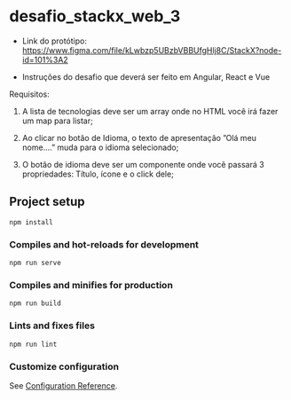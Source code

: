 # desafio_stackx_web_3

- Link do protótipo:
https://www.figma.com/file/kLwbzp5UBzbVBBUfgHlj8C/StackX?node-id=101%3A2

- Instruções do desafio que deverá ser feito em Angular, React e Vue

 Requisitos:

1) A lista de tecnologias deve ser um array onde no HTML você irá fazer um map para listar;

2) Ao clicar no botão de Idioma, o texto de apresentação ”Olá meu nome....” muda para o idioma selecionado;

3) O botão de idioma deve ser um componente onde você passará 3 propriedades: Título, ícone e o click dele;


## Project setup
```
npm install
```

### Compiles and hot-reloads for development
```
npm run serve
```

### Compiles and minifies for production
```
npm run build
```

### Lints and fixes files
```
npm run lint
```

### Customize configuration
See [Configuration Reference](https://cli.vuejs.org/config/).
